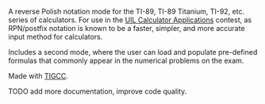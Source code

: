 A reverse Polish notation mode for the TI-89, TI-89 Titanium, TI-92, etc. series of calculators. For use in the [UIL Calculator Applications](https://www.uiltexas.org/academics/stem/calculator-applications) contest, as RPN/postfix notation is known to be a faster, simpler, and more accurate input method for calculators.

Includes a second mode, where the user can load and populate pre-defined formulas that commonly appear in the numerical problems on the exam.

Made with [TIGCC](http://tigcc.ticalc.org/).

TODO add more documentation, improve code quality.
